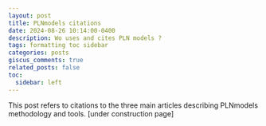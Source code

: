 ```yaml
---
layout: post
title: PLNmodels citations
date: 2024-08-26 10:14:00-0400
description: Wo uses and cites PLN models ?
tags: formatting toc sidebar
categories: posts
giscus_comments: true
related_posts: false
toc:
  sidebar: left
---
```


This post refers to citations to the three main articles describing PLNmodels methodology and tools.
[under construction page]





  
